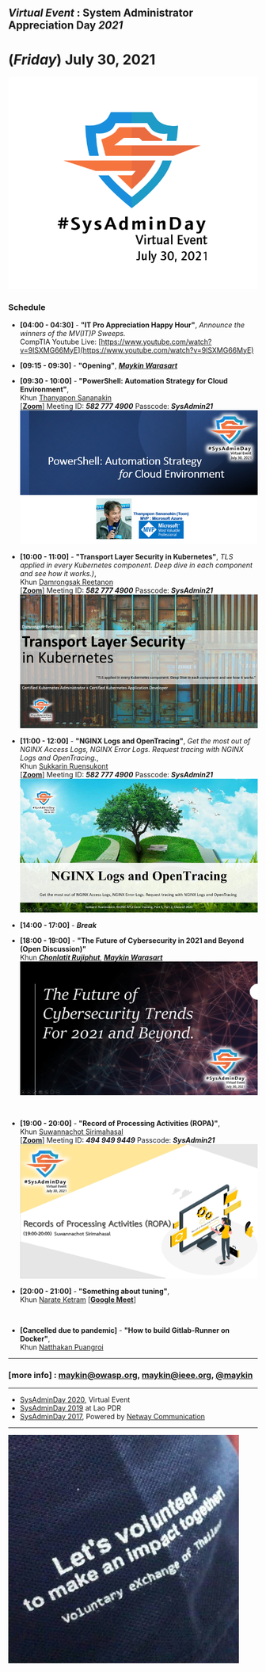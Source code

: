 ## ***Virtual Event*** : System Administrator Appreciation Day ***2021***
# **(*Friday*) July 30, 2021**

![](../Assets/SysAdminDay-2021.png "SysAdminDay2021(#VirtualEvent, #COVID19)")

### Schedule <!--https://bit.ly/SysAdminDay2021-->
+ **[04:00 - 04:30]** - **"IT Pro Appreciation Happy Hour"**, *Announce the winners of the MV(IT)P Sweeps.*<br>
CompTIA Youtube Live: [https://www.youtube.com/watch?v=9lSXMG66MyE](https://www.youtube.com/watch?v=9lSXMG66MyE)<br>

+ **[09:15 - 09:30]** - **"Opening"**, ***[Maykin Warasart](https://www.facebook.com/maeklong)***<br>

+ **[09:30 - 10:00]** - **"PowerShell: Automation Strategy for Cloud Environment"**, <br>Khun [Thanyapon Sananakin](https://www.facebook.com/thanyapon)
<br>\[**[Zoom](https://zoom.us/j/5827774900?pwd=S05GSFM3a0oxNFRyWEcwdkZpS2VpUT09)**\] Meeting ID: ***582 777 4900***
Passcode: ***SysAdmin21***
[![](Topics/PowerShell-Automation-Strategy-for-Cloud-Env.png "PowerShell : Automation Strategy for Cloud Environment")](https://www.facebook.com/maeklong/posts/10223546732750321)<br>

+ **[10:00 - 11:00]** - **"Transport Layer Security in Kubernetes"**, *TLS applied in every Kubernetes component. Deep dive in each component and see how it works.)*, <br>Khun [Damrongsak Reetanon](https://www.facebook.com/damrongsak)
<br>\[**[Zoom](https://zoom.us/j/5827774900?pwd=S05GSFM3a0oxNFRyWEcwdkZpS2VpUT09)**\] Meeting ID: ***582 777 4900***
Passcode: ***SysAdmin21***
[![](Topics/TLS-in-K8S.png "Transport Layer Security in Kubernetes - TLS applied in every Kubernetes component. Deep dive in each component and see how it works.")](https://www.facebook.com/maeklong/posts/10223546930715270)<br>

+ **[11:00 - 12:00]** - **"NGINX Logs and OpenTracing"**, *Get the most out of NGINX Access Logs, NGINX Error Logs. Request tracing with NGINX Logs and OpenTracing.*, <br>Khun [Sukkarin Ruensukont](https://www.facebook.com/lifescompanion)
<br>\[**[Zoom](https://zoom.us/j/5827774900?pwd=S05GSFM3a0oxNFRyWEcwdkZpS2VpUT09)**\] Meeting ID: ***582 777 4900***
Passcode: ***SysAdmin21***
[![](Topics/NGINX-Logs.jpg "NGINX Logs and OpenTracing - Get the most out of NGINX Access Logs, NGINX Error Logs. Request tracing with NGINX Logs and OpenTracing.")](https://www.facebook.com/maeklong/posts/10223557491939294)<br>

+ **[14:00 - 17:00]** - ***Break***<br>

+ **[18:00 - 19:00]** - **"The Future of Cybersecurity in 2021 and Beyond (Open Discussion)"**<br>
Khun ***[Chonlatit Rujiphut](https://www.facebook.com/LuxFerrer7Sins)***, ***[Maykin Warasart](https://www.facebook.com/maeklong)***<br>
[![](Topics/Future-of-Cybersec.jpg "The Future of Cybersecurity in 2021 and Beyond (Open Session)")](#)
<br>

+ **[19:00 - 20:00]** - **"Record of Processing Activities (ROPA)"**, <br>
Khun [Suwannachot Sirimahasal](https://www.facebook.com/discovery.kwang)
<br>\[**[Zoom](https://us02web.zoom.us/j/4949499449?pwd=Qk1TdW9qc2RKL2dGby9lQlZOZmxLUT09)**\] Meeting ID: ***494 949 9449***
Passcode: ***SysAdmin21***
[![](Topics/ROPA.jpg "Record of Processing Activities (ROPA)")](https://www.facebook.com/maeklong/posts/10223577246113136)<br>

+ **[20:00 - 21:00]** - **"Something about tuning"**, <br>Khun [Narate Ketram](https://www.facebook.com/koonnarate) \[**[Google Meet](https://meet.google.com/syx-xxzr-ytx)**\]
<br>

+ **[Cancelled due to pandemic]** - **"How to build Gitlab-Runner on Docker"**, <br>Khun [Natthakan Puangroi](https://www.facebook.com/mayplepete)

---

### [more info] : <maykin@owasp.org>, <maykin@ieee.org>, [@maykin](https://line.me/R/ti/p/%40maykin)

---

* [SysAdminDay 2020](/2020/VirtualEvent), Virtual Event
* [SysAdminDay 2019](/2019/Laos) at Lao PDR
* [SysAdminDay 2017](https://www.facebook.com/sysadminthailand/photos/?tab=album&album_id=303193886821648), Powered by [Netway Communication](https://netway.co.th/)

---

[![](Supporters/VolunteXTH.jpg "Thank you to our supporters")](https://VolunteX.github.io)
